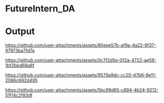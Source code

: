 # FutureIntern_DA

# Output

https://github.com/user-attachments/assets/80eee57b-af9a-4a22-9f37-97973ba7fd7a

https://github.com/user-attachments/assets/0c7f2d5e-012a-4722-ae58-1bf2bbd68a6f

https://github.com/user-attachments/assets/9579a9dc-cc20-47b6-8e11-2086c662d495

https://github.com/user-attachments/assets/5bc89d65-c894-4b24-9212-51f14c2f83df
